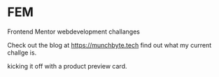 # FEM
Frontend Mentor webdevelopment challanges


Check out the blog at https://munchbyte.tech find out what my current challge is.

kicking it off with a product preview card.
